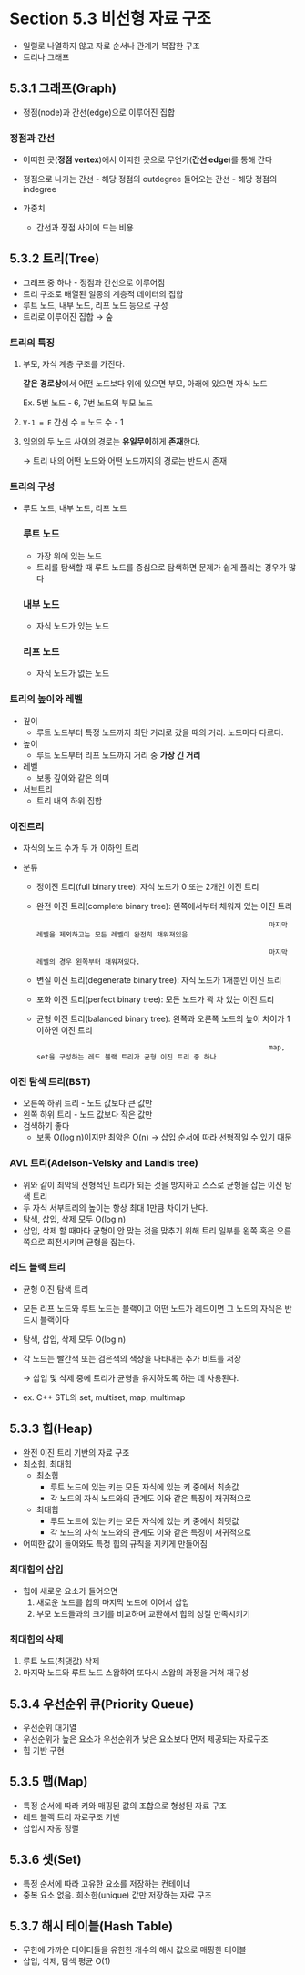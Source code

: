 # Section 5.3 비선형 자료 구조

- 일렬로 나열하지 않고 자료 순서나 관계가 복잡한 구조
- 트리나 그래프

## 5.3.1 그래프(Graph)

- 정점(node)과 간선(edge)으로 이루어진 집합

### 정점과 간선

- 어떠한 곳(**정점 vertex**)에서 어떠한 곳으로 무언가(**간선 edge**)를 통해 간다

- 정점으로 나가는 간선 - 해당 정점의 outdegree
들어오는 간선 - 해당 정점의 indegree
- 가중치
    - 간선과 정점 사이에 드는 비용

## 5.3.2 트리(Tree)

- 그래프 중 하나 - 정점과 간선으로 이루어짐
- 트리 구조로 배열된 일종의 계층적 데이터의 집합
- 루트 노드, 내부 노드, 리프 노드 등으로 구성
- 트리로 이루어진 집합 → 숲

### 트리의 특징

1. 부모, 자식 계층 구조를 가진다.
    
    **같은 경로상**에서 어떤 노드보다 위에 있으면 부모, 아래에 있으면 자식 노드
    
    Ex. 5번 노드 - 6, 7번 노드의 부모 노드
    
2. `V-1 = E` 간선 수 = 노드 수 - 1
3. 임의의 두 노드 사이의 경로는 **유일무이**하게 **존재**한다.
    
    → 트리 내의 어떤 노드와 어떤 노드까지의 경로는 반드시 존재
    

### 트리의 구성

- 루트 노드, 내부 노드, 리프 노드
    
    ### 루트 노드
    
    - 가장 위에 있는 노드
    - 트리를 탐색할 때 루트 노드를 중심으로 탐색하면 문제가 쉽게 풀리는 경우가 많다
    
    ### 내부 노드
    
    - 자식 노드가 있는 노드
    
    ### 리프 노드
    
    - 자식 노드가 없는 노드

### 트리의 높이와 레벨

- 깊이
    - 루트 노드부터 특정 노드까지 최단 거리로 갔을 때의 거리. 노드마다 다르다.
- 높이
    - 루트 노드부터 리프 노드까지 거리 중 **가장 긴 거리**
- 레벨
    - 보통 깊이와 같은 의미
- 서브트리
    - 트리 내의 하위 집합

### 이진트리

- 자식의 노드 수가 두 개 이하인 트리
- 분류
    
    - 정이진 트리(full binary tree): 자식 노드가 0 또는 2개인 이진 트리
    - 완전 이진 트리(complete binary tree): 왼쪽에서부터 채워져 있는 이진 트리
        
                                                                   마지막 레벨을 제외하고는 모든 레벨이 완전히 채워져있음
        
                                                                   마지막 레벨의 경우 왼쪽부터 채워져있다.
        
    - 변질 이진 트리(degenerate binary tree): 자식 노드가 1개뿐인 이진 트리
    - 포화 이진 트리(perfect binary tree): 모든 노드가 꽉 차 있는 이진 트리
    - 균형 이진 트리(balanced binary tree): 왼쪽과 오른쪽 노드의 높이 차이가 1 이하인 이진 트리
        
                                                                   map, set을 구성하는 레드 블랙 트리가 균형 이진 트리 중 하나
        

### 이진 탐색 트리(BST)

- 오른쪽 하위 트리 - 노드 값보다 큰 값만
- 왼쪽 하위 트리 - 노드 값보다 작은 값만
- 검색하기 좋다
    - 보통 O(log n)이지만 최악은 O(n) → 삽입 순서에 따라 선형적일 수 있기 때문
        

### AVL 트리(Adelson-Velsky and Landis tree)

- 위와 같이 최악의 선형적인 트리가 되는 것을 방지하고 스스로 균형을 잡는 이진 탐색 트리
- 두 자식 서부트리의 높이는 항상 최대 1만큼 차이가 난다.
- 탐색, 삽입, 삭제 모두 O(log n)
- 삽입, 삭제 할 때마다 균형이 안 맞는 것을 맞추기 위해 트리 일부를 왼쪽 혹은 오른쪽으로 회전시키며 균형을 잡는다.

### 레드 블랙 트리

- 균형 이진 탐색 트리
- 모든 리프 노드와 루트 노드는 블랙이고 어떤 노드가 레드이면 그 노드의 자식은 반드시 블랙이다
- 탐색, 삽입, 삭제 모두 O(log n)
- 각 노드는 빨간색 또는 검은색의 색상을 나타내는 추가 비트를 저장
    
    → 삽입 및 삭제 중에 트리가 균형을 유지하도록 하는 데 사용된다. 
    
- ex. C++ STL의 set, multiset, map, multimap

## 5.3.3 힙(Heap)

- 완전 이진 트리 기반의 자료 구조
- 최소힙, 최대힙
    - 최소힙
        - 루트 노드에 있는 키는 모든 자식에 있는 키 중에서 최솟값
        - 각 노드의 자식 노드와의 관계도 이와 같은 특징이 재귀적으로
    - 최대힙
        - 루트 노드에 있는 키는 모든 자식에 있는 키 중에서 최댓값
        - 각 노드의 자식 노드와의 관계도 이와 같은 특징이 재귀적으로
- 어떠한 값이 들어와도 특정 힙의 규칙을 지키게 만들어짐

### 최대힙의 삽입

- 힙에 새로운 요소가 들어오면
    1. 새로운 노드를 힙의 마지막 노드에 이어서 삽입
    2. 부모 노드들과의 크기를 비교하며 교환해서 힙의 성질 만족시키기

### 최대힙의 삭제

1. 루트 노드(최댓값) 삭제
2. 마지막 노드와 루트 노드 스왑하여 또다시 스왑의 과정을 거쳐 재구성

## 5.3.4 우선순위 큐(Priority Queue)
- 우선순위 대기열
- 우선순위가 높은 요소가 우선순위가 낮은 요소보다 먼저 제공되는 자료구조
- 힙 기반 구현

## 5.3.5 맵(Map)

- 특정 순서에 따라 키와 매핑된 값의 조합으로 형성된 자료 구조
- 레드 블랙 트리 자료구조 기반
- 삽입시 자동 정렬

## 5.3.6 셋(Set)

- 특정 순서에 따라 고유한 요소를 저장하는 컨테이너
- 중복 요소 없음. 희소한(unique) 값만 저장하는 자료 구조

## 5.3.7 해시 테이블(Hash Table)

- 무한에 가까운 데이터들을 유한한 개수의 해시 값으로 매핑한 테이블
- 삽입, 삭제, 탐색 평균 O(1)

